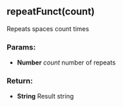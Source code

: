 

<!-- Start src\tier2\tier3\showcase.js -->

## repeatFunct(count)

Repeats spaces count times

### Params:

* **Number** *count* number of repeats

### Return:

* **String** Result string

<!-- End src\tier2\tier3\showcase.js -->

